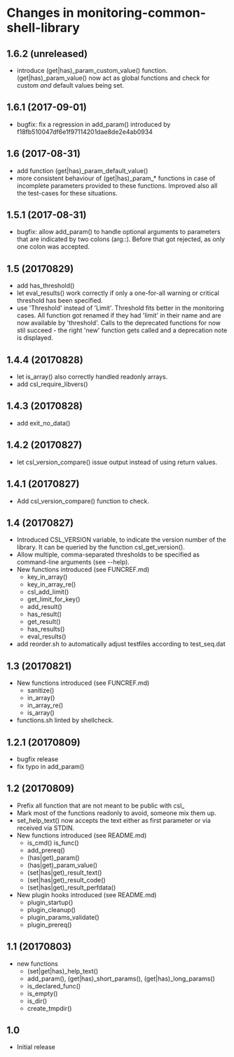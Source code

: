 # Changes in monitoring-common-shell-library

## 1.6.2 (unreleased)

* introduce (get|has)\_param\_custom\_value() function.
  (get|has)\_param\_value() now act as global functions and check for
  custom _and_ default values being set.

## 1.6.1 (2017-09-01)

* bugfix: fix a regression in add\_param() introduced by f18fb510047df6e1f97114201dae8de2e4ab0934

## 1.6 (2017-08-31)

* add function (get|has)\_param\_default\_value()
* more consistent behaviour of (get|has)\_param\_\* functions in case
  of incomplete parameters provided to these functions. Improved also
  all the test-cases for these situations.

## 1.5.1 (2017-08-31)

* bugfix: allow add\_param() to handle optional arguments
  to parameters that are indicated by two colons (arg::).
  Before that got rejected, as only one colon was accepted.

## 1.5 (20170829)

* add has\_threshold()
* let eval\_results() work correctly if only a one-for-all
  warning or critical threshold has been specified.
* use 'Threshold' instead of 'Limit'. Threshold fits better
  in the monitoring cases.
  All function got renamed if they had 'limit' in their
  name and are now available by 'threshold'.
  Calls to the deprecated functions for now stil succeed -
  the right 'new' function gets called and a deprecation
  note is displayed.

## 1.4.4 (20170828)

* let is\_array() also correctly handled readonly arrays.
* add csl\_require\_libvers()

## 1.4.3 (20170828)

* add exit\_no\_data()

## 1.4.2 (20170827)

* let csl\_version\_compare() issue output instead of using return values.

## 1.4.1 (20170827)

* Add csl\_version\_compare() function to check.

## 1.4 (20170827)

* Introduced CSL\_VERSION variable, to indicate the version number of the
  library. It can be queried by the function csl\_get\_version().
* Allow multiple, comma-separated thresholds to be specified as command-line
  arguments (see --help).
* New functions introduced (see FUNCREF.md)
  * key\_in\_array()
  * key\_in\_array\_re()
  * csl\_add\_limit()
  * get\_limit\_for\_key()
  * add\_result()
  * has\_result()
  * get\_result()
  * has\_results()
  * eval\_results()
* add reorder.sh to automatically adjust testfiles according to test\_seq.dat

## 1.3 (20170821)

* New functions introduced (see FUNCREF.md)
  * sanitize()
  * in\_array()
  * in\_array\_re()
  * is\_array()
* functions.sh linted by shellcheck.

## 1.2.1 (20170809)

* bugfix release
* fix typo in add\_param()

## 1.2 (20170809)

* Prefix all function that are not meant to be public with csl\_
* Mark most of the functions readonly to avoid, someone mix them up.
* set\_help\_text() now accepts the text either as first parameter or via
  received via STDIN.
* New functions introduced (see README.md)
  * is\_cmd() is\_func()
  * add\_prereq()
  * (has|get)\_param()
  * (has|get)\_param\_value()
  * (set|has|get)\_result\_text()
  * (set|has|get)\_result\_code()
  * (set|has|get)\_result\_perfdata()
* New plugin hooks introduced (see README.md)
  * plugin\_startup()
  * plugin\_cleanup()
  * plugin\_params\_validate()
  * plugin\_prereq()

## 1.1 (20170803)

* new functions
  * (set|get|has)\_help\_text()
  * add\_param(), (get|has)\_short\_params(), (get|has)\_long\_params()
  * is\_declared\_func()
  * is\_empty()
  * is\_dir()
  * create\_tmpdir()

## 1.0

* Initial release
